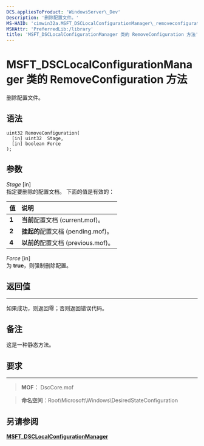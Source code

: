 ```yaml
---
DCS.appliesToProduct: 'WindowsServer\_Dev'
Description: '删除配置文件。'
MS-HAID: 'cimwin32a.MSFT_DSCLocalConfigurationManager\_removeconfiguration'
MSHAttr: 'PreferredLib:/library'
title: 'MSFT_DSCLocalConfigurationManager 类的 RemoveConfiguration 方法'
---
```


# MSFT_DSCLocalConfigurationManager 类的 RemoveConfiguration 方法

删除配置文件。

语法
------

```mof
uint32 RemoveConfiguration(
  [in] uint32  Stage,
  [in] boolean Force
);
```

参数
----------

*Stage* \[in\]  
指定要删除的配置文档。 下面的值是有效的：

|值 |说明 |
|:--- |:---|
|**1** | **当前**配置文档 (current.mof)。 |
|**2** | **挂起的**配置文档 (pending.mof)。  |
|**4** | **以前的**配置文档 (previous.mof)。 |

*Force* \[in\]  
为 **true**，则强制删除配置。

## 返回值
------------

如果成功，则返回零；否则返回错误代码。

## 备注

这是一种静态方法。

## 要求
------------
>**MOF：** DscCore.mof

>**命名空间**：Root\Microsoft\Windows\DesiredStateConfiguration


## 另请参阅


[**MSFT_DSCLocalConfigurationManager**](msft-dsclocalconfigurationmanager.md)


 

 





<!--HONumber=Apr16_HO2-->


